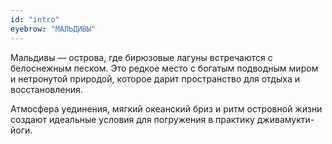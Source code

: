 ```yaml
---
id: "intro"
eyebrow: "МАЛЬДИВЫ"
---
```

Мальдивы — острова, где бирюзовые лагуны встречаются с белоснежным песком. Это редкое место с богатым подводным миром и нетронутой природой, которое дарит пространство для отдыха и восстановления.

Атмосфера уединения, мягкий океанский бриз и ритм островной жизни создают идеальные условия для погружения в практику дживамукти-йоги.
